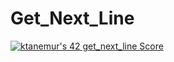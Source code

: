 # Get_Next_Line
[![ktanemur's 42 get_next_line Score](https://badge42.vercel.app/api/v2/cl1wslf6s002109l771rng2w8/project/2166278)](https://github.com/JaeSeoKim/badge42)